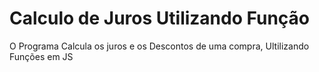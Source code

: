 # Calculo de Juros Utilizando Função
O Programa Calcula os juros e os Descontos de uma compra, Ultilizando Funções em JS
